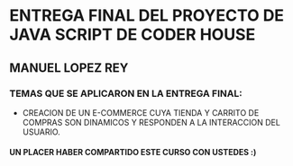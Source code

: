 # ENTREGA FINAL DEL PROYECTO DE JAVA SCRIPT DE CODER HOUSE
## MANUEL LOPEZ REY
### TEMAS QUE SE APLICARON EN LA ENTREGA FINAL:
- CREACION DE UN E-COMMERCE CUYA TIENDA Y CARRITO DE COMPRAS SON DINAMICOS Y RESPONDEN A LA INTERACCION DEL USUARIO.
#### UN PLACER HABER COMPARTIDO ESTE CURSO CON USTEDES :)